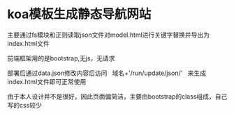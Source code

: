 <h1>koa模板生成静态导航网站</h1>
<p>主要通过fs模块和正则读取json文件对model.html进行关键字替换并导出为index.html文件</p>
<p>前端框架用的是bootstrap,无js，无请求</p>
<p>部署后通过data.json修改内容后访问&nbsp;&nbsp;&nbsp;域名+'/run/update/json/'&nbsp;&nbsp;&nbsp;来生成index.html文件即可正常使用</p>
<p>由于本人设计并不是很好，因此页面偏简洁，主要由bootstrap的class组成，自己写的css较少</p>